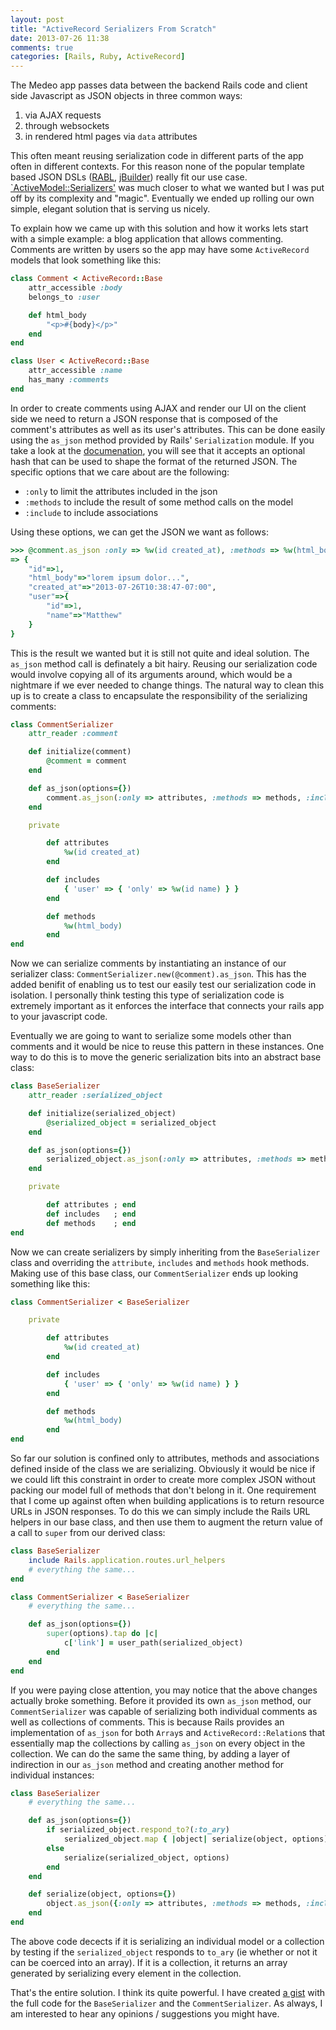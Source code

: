 ```yaml
---
layout: post
title: "ActiveRecord Serializers From Scratch"
date: 2013-07-26 11:38
comments: true
categories: [Rails, Ruby, ActiveRecord]
---
```


The Medeo app passes data between the backend Rails code and client side Javascript as JSON objects in three common ways:

1. via AJAX requests
2. through websockets
3. in rendered html pages via `data` attributes

This often meant reusing serialization code in different parts of the app often in different contexts. For this reason none of the popular template based JSON DSLs ([RABL](https://github.com/nesquena/rabl), [jBuilder](https://github.com/rails/jbuilder)) really fit our use case. [`ActiveModel::Serializers'](https://github.com/rails-api/active_model_serializers) was much closer to what we wanted but I was put off by its complexity and "magic". Eventually we ended up rolling our own simple, elegant solution that is serving us nicely.

To explain how we came up with this solution and how it works lets start with a simple example: a blog application that allows commenting. Comments are written by users so the app may have some `ActiveRecord` models that look something like this:

```ruby
class Comment < ActiveRecord::Base
	attr_accessible :body
	belongs_to :user

	def html_body
		"<p>#{body}</p>"
	end
end

class User < ActiveRecord::Base
	attr_accessible :name
	has_many :comments
end
```

In order to create comments using AJAX and render our UI on the client side we need to return a JSON response that is composed of the comment's attributes as well as its user's attributes. This can be done easily using the `as_json` method provided by Rails' `Serialization` module. If you take a look at the [documenation](http://api.rubyonrails.org/classes/ActiveModel/Serializers/JSON.html), you will see that it accepts an optional hash that can be used to shape the format of the returned JSON. The specific options that we care about are the following:

- `:only` to limit the attributes included in the json
- `:methods` to include the result of some method calls on the model
- `:include` to include associations

Using these options, we can get the JSON we want as follows:

```ruby
>>> @comment.as_json :only => %w(id created_at), :methods => %w(html_body), :includes => { 'user' => { 'only' => %w(id name) } }
=> {
	"id"=>1,
	"html_body"=>"lorem ipsum dolor...",
	"created_at"=>"2013-07-26T10:38:47-07:00",
	"user"=>{
		"id"=>1,
		"name"=>"Matthew"
	}
}
```

This is the result we wanted but it is still not quite and ideal solution. The `as_json` method call is definately a bit hairy. Reusing our serialization code would involve copying all of its arguments around, which would be a nightmare if we ever needed to change things. The natural way to clean this up is to create a class to encapsulate the responsibility of the serializing comments:

```ruby
class CommentSerializer
	attr_reader :comment

	def initialize(comment)
		@comment = comment
	end

	def as_json(options={})
		comment.as_json(:only => attributes, :methods => methods, :includes => includes).merge(options)
	end

	private

		def attributes
			%w(id created_at)
		end

		def includes
			{ 'user' => { 'only' => %w(id name) } }
		end

		def methods
			%w(html_body)
		end
end
```

Now we can serialize comments by instantiating an instance of our serializer class: `CommentSerializer.new(@comment).as_json`. This has the added benifit of enabling us to test our easily test our serialization code in isolation. I personally think testing this type of serialization code is extremely important as it enforces the interface that connects your rails app to your javascript code.

Eventually we are going to want to serialize some models other than comments and it would be nice to reuse this pattern in these instances. One way to do this is to move the generic serialization bits into an abstract base class:

```ruby
class BaseSerializer
	attr_reader :serialized_object

	def initialize(serialized_object)
		@serialized_object = serialized_object
	end

	def as_json(options={})
		serialized_object.as_json(:only => attributes, :methods => methods, :includes => includes).merge(options)
	end

	private

		def attributes ; end
		def includes   ; end
		def methods    ; end
end
```

Now we can create serializers by simply inheriting from the `BaseSerializer` class and overriding the `attribute`, `includes` and `methods` hook methods. Making use of this base class, our `CommentSerializer` ends up looking something like this:

```ruby
class CommentSerializer < BaseSerializer

	private

		def attributes
			%w(id created_at)
		end

		def includes
			{ 'user' => { 'only' => %w(id name) } }
		end

		def methods
			%w(html_body)
		end
end
```

So far our solution is confined only to attributes, methods and associations defined inside of the class we are serializing. Obviously it would be nice if we could lift this constraint in order to create more complex JSON without packing our model full of methods that don't belong in it. One requirement that I come up against often when building applications is to return resource URLs in JSON responses. To do this we can simply include the Rails URL helpers in our base class, and then use them to augment the return value of a call to `super` from our derived class:

```ruby
class BaseSerializer
	include Rails.application.routes.url_helpers
	# everything the same...
end

class CommentSerializer < BaseSerializer
	# everything the same...

	def as_json(options={})
		super(options).tap do |c|
			c['link'] = user_path(serialized_object)
		end
	end
end
```

If you were paying close attention, you may notice that the above changes actually broke something. Before it provided its own `as_json` method, our `CommentSerializer` was capable of serializing both individual comments as well as collections of comments. This is because Rails provides an implementation of `as_json` for both `Array`s and `ActiveRecord::Relation`s that essentially map the collections by calling `as_json` on every object in the collection. We can do the same the same thing, by adding a layer of indirection in our `as_json` method and creating another method for individual instances:


```ruby
class BaseSerializer
	# everything the same...

	def as_json(options={})
		if serialized_object.respond_to?(:to_ary)
			serialized_object.map { |object| serialize(object, options) }
		else
			serialize(serialized_object, options)
		end
	end

	def serialize(object, options={})
		object.as_json({:only => attributes, :methods => methods, :includes => includes}.merge(options))
	end
end
```

The above code decects if it is serializing an individual model or a collection by testing if the `serialized_object` responds to `to_ary` (ie whether or not it can be coerced into an array). If it is a collection, it returns an array generated by serializing every element in the collection.

That's the entire solution. I think its quite powerful. I have created [a gist](https://gist.github.com/matthewrobertson/6129035) with the full code for the `BaseSerializer` and the `CommentSerializer`. As always, I am interested to hear any opinions / suggestions you might have.